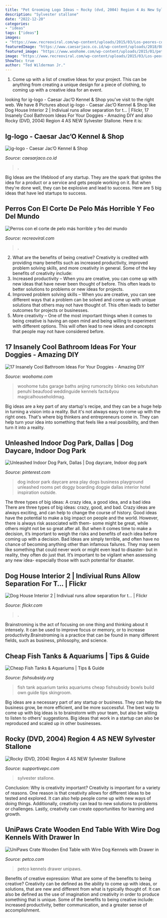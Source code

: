 ```yaml
---
title: "Pet Grooming Logo Ideas ~ Rocky (dvd, 2004) Region 4 As New Sylvester Stallone"
description: "Sylvester stallone"
date: "2022-12-20"
categories:
- "ideas"
tags: ["ideas"]
images:
- "https://www.recreoviral.com/wp-content/uploads/2015/03/Los-peores-cortes-de-pelo-1.jpg"
featuredImage: "https://www.caesarjaco.co.id/wp-content/uploads/2018/08/ig-logo.png"
featured_image: "https://www.woohome.com/wp-content/uploads/2015/01/pet-bathroom-ideas-woohome-4.jpg"
image: "https://www.recreoviral.com/wp-content/uploads/2015/03/Los-peores-cortes-de-pelo-1.jpg"
ShowToc: true
author: "Ted Wilderman Jr."
---
```



1. Come up with a list of creative Ideas for your project. This can be anything from creating a unique design for a piece of clothing, to coming up with a creative idea for an event.

	

		
looking for ig-logo - Caesar Jac’O Kennel &amp; Shop you've visit to the right web. We have 8 Pictures about ig-logo - Caesar Jac’O Kennel &amp; Shop like Dog House Interior 2 | Indiviual runs allow separation for t… | Flickr, 17 Insanely Cool Bathroom Ideas For Your Doggies - Amazing DIY and also Rocky (DVD, 2004) Region 4 AS NEW Sylvester Stallone. Here it is:
		
    
## Ig-logo - Caesar Jac’O Kennel &amp; Shop

<img loading=lazy src="https://www.caesarjaco.co.id/wp-content/uploads/2018/08/ig-logo.png" onerror="this.onerror=null;this.src='https://tse2.mm.bing.net/th?id=OIP.wlhzcuclJQHumq5WsCPHzAAAAA&amp;pid=15.1';" alt="ig-logo - Caesar Jac’O Kennel &amp; Shop">

_Source: caesarjaco.co.id_

>. 

	

Big Ideas are the lifeblood of any startup. They are the spark that ignites the idea for a product or a service and gets people working on it. But when they're done well, they can be explosive and lead to success. Here are 5 big ideas that have led startups to success.

    
## Perros Con El Corte De Pelo Más Horrible Y Feo Del Mundo

<img loading=lazy src="https://www.recreoviral.com/wp-content/uploads/2015/03/Los-peores-cortes-de-pelo-1.jpg" onerror="this.onerror=null;this.src='https://tse4.mm.bing.net/th?id=OIP.1Kdk-ejk5bpCohrPvzeF8AHaJ5&amp;pid=15.1';" alt="Perros con el corte de pelo más horrible y feo del mundo">

_Source: recreoviral.com_

>. 

	

2. What are the benefits of being creative?
Creativity is credited with providing many benefits such as increased productivity, improved problem solving skills, and more creativity in general. Some of the key benefits of creativity include: 
1. Increased productivity – When you are creative, you can come up with new ideas that have never been thought of before. This often leads to better solutions to problems or new ideas for projects. 
2. Improved problem solving skills – When you are creative, you can see different ways that a problem can be solved and come up with unique solutions that others may not have thought of. This often leads to better outcomes for projects or businesses. 
3. More creativity – One of the most important things when it comes to being creative is having an open mind and being willing to experiment with different options. This will often lead to new ideas and concepts that people may not have considered before.

    
## 17 Insanely Cool Bathroom Ideas For Your Doggies - Amazing DIY

<img loading=lazy src="https://www.woohome.com/wp-content/uploads/2015/01/pet-bathroom-ideas-woohome-4.jpg" onerror="this.onerror=null;this.src='https://tse1.mm.bing.net/th?id=OIP.4OLKrNMuz5DdOXP5EigMqQHaKL&amp;pid=15.1';" alt="17 Insanely Cool Bathroom Ideas For Your Doggies - Amazing DIY">

_Source: woohome.com_

>woohome tubs garage baths anjing rumorscity blinko oes kebutuhan penuhi beaufood weddinguide kennels facts4you magicalhouseholdmag. 

	

Big ideas are a key part of any startup's recipe, and they can be a huge help in turning a vision into a reality. But it's not always easy to come up with the right ones. That's where big thinkers and entrepreneurs come in. They can help turn your idea into something that feels like a real possibility, and then turn it into a reality.

    
## Unleashed Indoor Dog Park, Dallas | Dog Daycare, Indoor Dog Park

<img loading=lazy src="https://i.pinimg.com/736x/dc/a8/13/dca813345765721f46d7505e107b5618--indoor-dog-rooms-indoor-dog-park.jpg" onerror="this.onerror=null;this.src='https://tse4.mm.bing.net/th?id=OIP.Eo3Ht3qdxrk0M7kf4JBLRgHaE8&amp;pid=15.1';" alt="Unleashed Indoor Dog Park, Dallas | Dog daycare, Indoor dog park">

_Source: pinterest.com_

>dog indoor park daycare area play dogs business playground unleashed rooms pet doggy boarding doggie dallas interior hotel inspiration outside. 

	

The three types of big ideas: A crazy idea, a good idea, and a bad idea
There are three types of big ideas: crazy, good, and bad. Crazy ideas are always exciting, and can help to change the course of history. Good ideas have the potential to make a big impact on people and the world. However, there is always risk associated with them- some might be great, while others might not be so great after all. But when it comes time to make a decision, it’s important to weigh the risks and benefits of each idea before coming up with a decision.
Bad Ideas are simply terrible, and often have no chance of becoming anything other than infamous failures. They may seem like something that could never work or might even lead to disaster- but in reality, they often do just that. It’s important to be vigilant when assessing any new idea- especially those with such potential for disaster.

    
## Dog House Interior 2 | Indiviual Runs Allow Separation For T… | Flickr

<img loading=lazy src="https://c2.staticflickr.com/4/3038/2624703955_bfe4cc170f_b.jpg" onerror="this.onerror=null;this.src='https://tse1.mm.bing.net/th?id=OIP.1KKHWhKP7RVLulAno8ff2QHaFj&amp;pid=15.1';" alt="Dog House Interior 2 | Indiviual runs allow separation for t… | Flickr">

_Source: flickr.com_

>. 

	

Brainstroming is the act of focusing on one thing and thinking about it intensely. It can be used to improve focus or memory, or to increase productivity.Brainstroming is a practice that can be found in many different fields, such as business, philosophy, and science.

    
## Cheap Fish Tanks &amp; Aquariums | Tips &amp; Guide

<img loading=lazy src="https://fishsubsidy.org/wp-content/uploads/2020/02/fish-tank.jpg" onerror="this.onerror=null;this.src='https://tse4.mm.bing.net/th?id=OIP.A57D1flH3T8-p9AlB6BfRAHaEt&amp;pid=15.1';" alt="Cheap Fish Tanks &amp; Aquariums | Tips &amp; Guide">

_Source: fishsubsidy.org_

>fish tank aquarium tanks aquariums cheap fishsubsidy bowls build own guide tips skingroom. 

	

Big ideas are a necessary part of any startup or business. They can help the business grow, be more efficient, and be more successful. The best way to come up with big ideas is to brainstorm with your team, but also be willing to listen to others’ suggestions. Big ideas that work in a startup can also be reproduced and scaled up in other businesses.

    
## Rocky (DVD, 2004) Region 4 AS NEW Sylvester Stallone

<img loading=lazy src="https://www.supportivepc.com/assets/full/DVDS000036.jpg" onerror="this.onerror=null;this.src='https://tse1.mm.bing.net/th?id=OIP.GFmIQEcYzJz6nYNedbsmZQHaKi&amp;pid=15.1';" alt="Rocky (DVD, 2004) Region 4 AS NEW Sylvester Stallone">

_Source: supportivepc.com_

>sylvester stallone. 

	

Conclusion: Why is creativity important?
Creativity is important for a variety of reasons. One reason is that creativity allows for different ideas to be tested and explored. It can also help people come up with new ways of doing things. Additionally, creativity can lead to new solutions to problems or challenges. Lastly, creativity can create opportunities for learning and growth.

    
## UniPaws Crate Wooden End Table With Wire Dog Kennels With Drawer In

<img loading=lazy src="https://assets.petco.com/petco/image/upload/f_auto,q_auto/3429312-center-1" onerror="this.onerror=null;this.src='https://tse2.mm.bing.net/th?id=OIP.XIvg1qC70Qj9vS8ZCSuM5QHaHa&amp;pid=15.1';" alt="UniPaws Crate Wooden End Table with Wire Dog Kennels with Drawer in">

_Source: petco.com_

>petco kennels drawer unipaws. 

	

Benefits of creative expression: What are some of the benefits to being creative?
Creativity can be defined as the ability to come up with ideas, or solutions, that are new and different from what is typically thought of. It can also be defined as the use of imagination and creativity in order to produce something that is unique. Some of the benefits to being creative include: increased productivity, better communication, and a greater sense of accomplishment.

